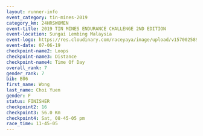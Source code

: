 ```yaml
---
layout: runner-info 
event_category: tin-mines-2019 
category_km: 24HRSWOMEN 
event-title: 2019 TIN MINES ENDURANCE CHALLENGE 2ND EDITION 
event-location: Sungai Lembing Malaysia 
event-logo: https://res.cloudinary.com/raceyaya/image/upload/v1570025899/logo/tinmines_fkmhj8.jpg 
event-date: 07-06-19 
checkpoint-name2: Loops 
checkpoint-name3: Distance 
checkpoint-name4: Time Of Day 
overall_rank: 7
gender_rank: 7
bib: B06
first_name: Wong
last_name: Choi Yuen
gender: F
status: FINISHER
checkpoint2: 16
checkpoint3: 56.0 Km
checkpoint4: Sat, 08-45-05 pm
race_time: 11-45-05
---
```

